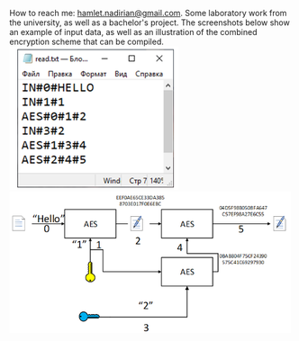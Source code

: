 How to reach me: hamlet.nadirian@gmail.com. Some laboratory work from the university, as well as a bachelor's project. The screenshots below show an example of input data, as well as an illustration of the combined encryption scheme that can be compiled.
<img src="https://github.com/HamletNadirian/AlmaMater/blob/master/The%20Bachelor's%20Project/input.png" width="300">
<img src="https://github.com/HamletNadirian/AlmaMater/blob/master/The%20Bachelor's%20Project/scheme.png" width="500">
